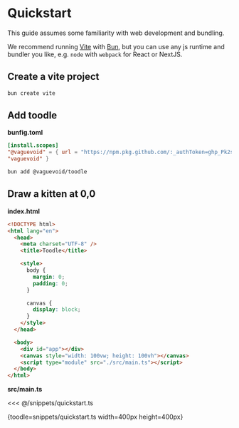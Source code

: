 # Quickstart

This guide assumes some familiarity with web development and bundling.

We recommend running [Vite](https://vitejs.dev/) with [Bun](https://bun.sh/), but you can use any js runtime and bundler you like, e.g. `node` with `webpack` for React or NextJS.

## Create a vite project

```bash
bun create vite
```

## Add toodle

**bunfig.toml**

```toml
[install.scopes]
"@vaguevoid" = { url = "https://npm.pkg.github.com/:_authToken=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", "username" =
"vaguevoid" }
```

```bash
bun add @vaguevoid/toodle
```

## Draw a kitten at 0,0

**index.html**

```html
<!DOCTYPE html>
<html lang="en">
  <head>
    <meta charset="UTF-8" />
    <title>Toodle</title>

    <style>
      body {
        margin: 0;
        padding: 0;
      }

      canvas {
        display: block;
      }
    </style>
  </head>

  <body>
    <div id="app"></div>
    <canvas style="width: 100vw; height: 100vh"></canvas>
    <script type="module" src="./src/main.ts"></script>
  </body>
</html>
```

**src/main.ts**

<<< @/snippets/quickstart.ts

{toodle=snippets/quickstart.ts width=400px height=400px}
